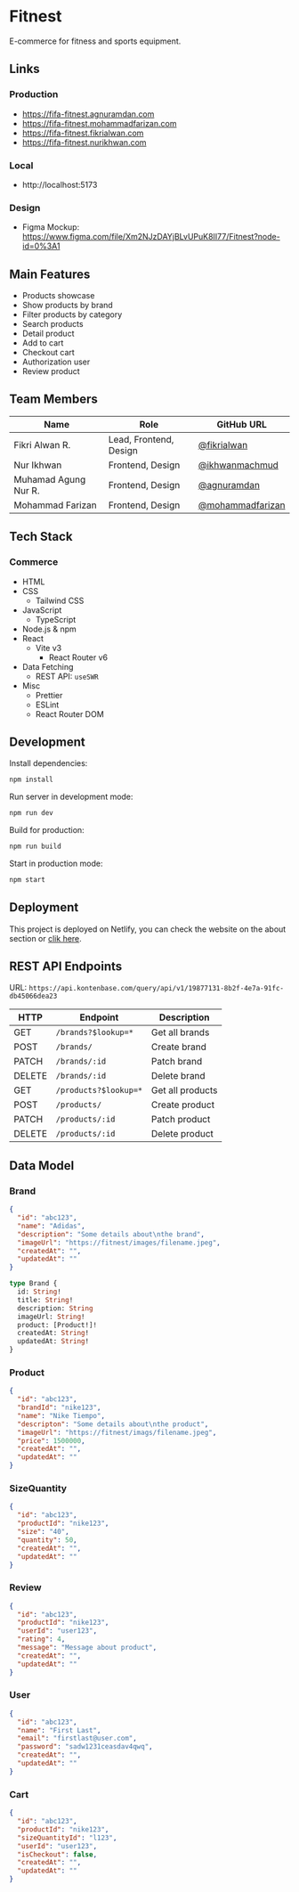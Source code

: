 # Fitnest

E-commerce for fitness and sports equipment.

## Links

### Production

- https://fifa-fitnest.agnuramdan.com
- https://fifa-fitnest.mohammadfarizan.com
- https://fifa-fitnest.fikrialwan.com
- https://fifa-fitnest.nurikhwan.com

### Local

- http://localhost:5173

### Design

- Figma Mockup: https://www.figma.com/file/Xm2NJzDAYjBLvUPuK8II77/Fitnest?node-id=0%3A1

## Main Features

- Products showcase
- Show products by brand
- Filter products by category
- Search products
- Detail product
- Add to cart
- Checkout cart
- Authorization user
- Review product

## Team Members

| Name                 | Role                   | GitHub URL                                             |
| -------------------- | ---------------------- | ------------------------------------------------------ |
| Fikri Alwan R.       | Lead, Frontend, Design | [@fikrialwan](https://github.com/fikrialwan)           |
| Nur Ikhwan           | Frontend, Design       | [@ikhwanmachmud](https://github.com/ikhwanmachmud)     |
| Muhamad Agung Nur R. | Frontend, Design       | [@agnuramdan](https://github.com/agnuramdan)           |
| Mohammad Farizan     | Frontend, Design       | [@mohammadfarizan](https://github.com/mohammadfarizan) |

## Tech Stack

### Commerce

- HTML
- CSS
  - Tailwind CSS
- JavaScript
  - TypeScript
- Node.js & npm
- React
  - Vite v3
    - React Router v6
- Data Fetching
  - REST API: `useSWR`
- Misc
  - Prettier
  - ESLint
  - React Router DOM

## Development

Install dependencies:

```sh
npm install
```

Run server in development mode:

```sh
npm run dev
```

Build for production:

```sh
npm run build
```

Start in production mode:

```sh
npm start
```

## Deployment

This project is deployed on Netlify, you can check the website on the about section or [clik here](https://fifa-fitnest.netlify.app).

## REST API Endpoints

URL: `https://api.kontenbase.com/query/api/v1/19877131-8b2f-4e7a-91fc-db45066dea23`

| HTTP   | Endpoint              | Description      |
| ------ | --------------------- | ---------------- |
| GET    | `/brands?$lookup=*`   | Get all brands   |
| POST   | `/brands/`            | Create brand     |
| PATCH  | `/brands/:id`         | Patch brand      |
| DELETE | `/brands/:id`         | Delete brand     |
| GET    | `/products?$lookup=*` | Get all products |
| POST   | `/products/`          | Create product   |
| PATCH  | `/products/:id`       | Patch product    |
| DELETE | `/products/:id`       | Delete product   |

## Data Model

### Brand

```json
{
  "id": "abc123",
  "name": "Adidas",
  "description": "Some details about\nthe brand",
  "imageUrl": "https://fitnest/images/filename.jpeg",
  "createdAt": "",
  "updatedAt": ""
}
```

```graphql
type Brand {
  id: String!
  title: String!
  description: String
  imageUrl: String!
  product: [Product!]!
  createdAt: String!
  updatedAt: String!
}
```

### Product

```json
{
  "id": "abc123",
  "brandId": "nike123",
  "name": "Nike Tiempo",
  "descripton": "Some details about\nthe product",
  "imageUrl": "https://fitnest/imags/filename.jpeg",
  "price": 1500000,
  "createdAt": "",
  "updatedAt": ""
}
```

### SizeQuantity

```json
{
  "id": "abc123",
  "productId": "nike123",
  "size": "40",
  "quantity": 50,
  "createdAt": "",
  "updatedAt": ""
}
```

### Review

```json
{
  "id": "abc123",
  "productId": "nike123",
  "userId": "user123",
  "rating": 4,
  "message": "Message about product",
  "createdAt": "",
  "updatedAt": ""
}
```

### User

```json
{
  "id": "abc123",
  "name": "First Last",
  "email": "firstlast@user.com",
  "password": "sadw1231ceasdav4qwq",
  "createdAt": "",
  "updatedAt": ""
}
```

### Cart

```json
{
  "id": "abc123",
  "productId": "nike123",
  "sizeQuantityId": "l123",
  "userId": "user123",
  "isCheckout": false,
  "createdAt": "",
  "updatedAt": ""
}
```
